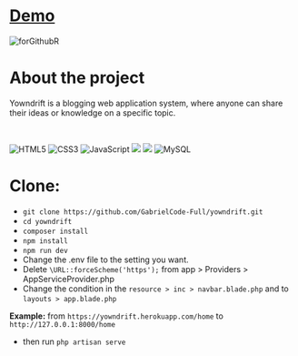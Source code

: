 # [Demo](https://yowndrift.herokuapp.com/home)

![forGithubR](https://user-images.githubusercontent.com/61103022/103270087-3f6db600-49f2-11eb-8837-7b34f93540a3.png)

# About the project

Yowndrift is a blogging web application system, where anyone can share their ideas or knowledge on a specific topic.

<br>

<img alt="HTML5" src="https://img.shields.io/badge/html5%20-%23E34F26.svg?&style=for-the-badge&logo=html5&logoColor=white"/> <img alt="CSS3" src="https://img.shields.io/badge/css3%20-%231572B6.svg?&style=for-the-badge&logo=css3&logoColor=white"/> <img alt="JavaScript" src="https://img.shields.io/badge/javascript%20-%23323330.svg?&style=for-the-badge&logo=javascript&logoColor=%23F7DF1E"/> <img src="https://img.shields.io/badge/bootstrap%20-%23563D7C.svg?&style=for-the-badge&logo=bootstrap&logoColor=white"/> <img src="https://img.shields.io/badge/laravel%20-%23FF2D20.svg?&style=for-the-badge&logo=laravel&logoColor=white"/> <img alt="MySQL" src="https://img.shields.io/badge/mysql-%2300f.svg?&style=for-the-badge&logo=mysql&logoColor=white"/>

# Clone: 

* `git clone https://github.com/GabrielCode-Full/yowndrift.git`
* `cd yowndrift`
* `composer install`
* `npm install`
* `npm run dev`
* Change the .env file to the setting you want.
* Delete `\URL::forceScheme('https');` from app > Providers > AppServiceProvider.php
* Change the condition in the `resource > inc > navbar.blade.php` and to `layouts > app.blade.php`

**Example:** from `https://yowndrift.herokuapp.com/home` to `http://127.0.0.1:8000/home`

* then run `php artisan serve`